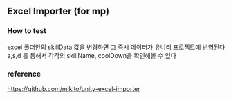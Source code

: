 ## Excel Importer (for mp)

### How to test
excel 폴더안의 skillData 값을 변경하면 그 즉시 데이터가 유니티 프로젝트에 반영된다
a,s,d 를 통해서 각각의 skillName, coolDown을 확인해볼 수 있다

### reference
https://github.com/mikito/unity-excel-importer
